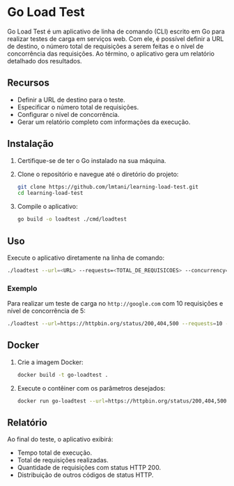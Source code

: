# Go Load Test

Go Load Test é um aplicativo de linha de comando (CLI) escrito em Go para realizar testes de carga em serviços web. Com ele, é possível definir a URL de destino, o número total de requisições a serem feitas e o nível de concorrência das requisições. Ao término, o aplicativo gera um relatório detalhado dos resultados.

## Recursos

- Definir a URL de destino para o teste.  
- Especificar o número total de requisições.  
- Configurar o nível de concorrência.  
- Gerar um relatório completo com informações da execução.

## Instalação

1. Certifique-se de ter o Go instalado na sua máquina.  

2. Clone o repositório e navegue até o diretório do projeto:

   ```bash
   git clone https://github.com/lmtani/learning-load-test.git
   cd learning-load-test
   ```

3. Compile o aplicativo:

   ```bash
   go build -o loadtest ./cmd/loadtest
   ```

## Uso

Execute o aplicativo diretamente na linha de comando:

```bash
./loadtest --url=<URL> --requests=<TOTAL_DE_REQUISICOES> --concurrency=<NIVEL_DE_CONCORRENCIA>
```

### Exemplo

Para realizar um teste de carga no `http://google.com` com 10 requisições e nível de concorrência de 5:

```bash
./loadtest --url=https://httpbin.org/status/200,404,500 --requests=10 --concurrency=5
```

## Docker

1. Crie a imagem Docker:

   ```bash
   docker build -t go-loadtest .
   ```

2. Execute o contêiner com os parâmetros desejados:

   ```bash
   docker run go-loadtest --url=https://httpbin.org/status/200,404,500 --requests=100 --concurrency=10
   ```

## Relatório

Ao final do teste, o aplicativo exibirá:

- Tempo total de execução.  
- Total de requisições realizadas.  
- Quantidade de requisições com status HTTP 200.  
- Distribuição de outros códigos de status HTTP.  
